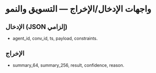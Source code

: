 # واجهات الإدخال/الإخراج — التسويق والنمو

## الإدخال (JSON إلزامي)
- agent_id, conv_id, ts, payload, constraints.

## الإخراج
- summary_64, summary_256, result, confidence, reason.

